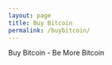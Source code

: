 ```yaml
---
layout: page
title: Buy Bitcoin
permalink: /buybitcoin/
---
```


Buy Bitcoin - Be More Bitcoin

